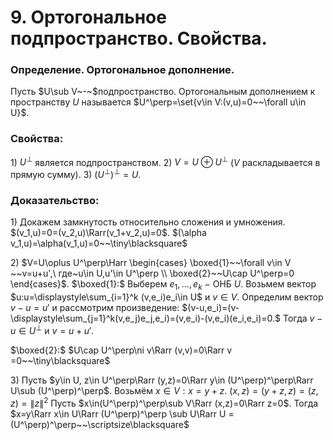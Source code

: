# 9. Ортогональное подпространство. Свойства.

### Определение. Ортогональное дополнение.
Пусть $U\sub V~-~$подпространство.
Ортогональным дополнением к пространству $U$ называется
$U^\perp=\set{v\in V:(v,u)=0~~\forall u\in U}$.

### Свойства:
$1)$ $U^\perp$ является подпространством.
$2)$ $V=U\oplus U^\perp$ $(V$ раскладывается в прямую сумму$)$.
$3)$ $(U^\perp)^\perp=U$.

### Доказательство:
$1)$ Докажем замкнутость относительно сложения и умножения.
$(v_1,u)=0=(v_2,u)\Rarr(v_1+v_2,u)=0$.
$(\alpha v_1,u)=\alpha(v_1,u)=0~~\tiny\blacksquare$

$2)$ $V=U\oplus U^\perp\Harr
\begin{cases}
\boxed{1}~~\forall v\in V ~~v=u+u',\ где~u\in U,u'\in U^\perp
\\
\boxed{2}~~U\cap U^\perp=0
\end{cases}$.
$\boxed{1}:$ Выберем $e_1,...,e_k~-~$ОНБ $U$.
Возьмем вектор $u:u=\displaystyle\sum_{i=1}^k (v,e_i)e_i\in U$ и $v\in V$.
Определим вектор $v-u=u'$ и рассмотрим произведение:
$(v-u,e_i)=(v-\displaystyle\sum_{j=1}^k(v,e_j)e_j,e_i)=(v,e_i)-(v,e_i)(e_i,e_i)=0.$
Тогда $v-u\in U^\perp$ и $v=u+u'$.

$\boxed{2}:$ $U\cap U^\perp\ni v\Rarr (v,v)=0\Rarr v =0~~\tiny\blacksquare$

$3)$ Пусть $y\in U, z\in U^\perp\Rarr (y,z)=0\Rarr y\in (U^\perp)^\perp\Rarr U\sub (U^\perp)^\perp$.
Возьмём $x\in V:x=y + z$.
$(x,z)=(y+z,z)=(z,z)=\|z\|^2$
Пусть $x\in(U^\perp)^\perp\sub V\Rarr (x,z)=0\Rarr z=0$.
Тогда $x=y\Rarr x\in U\Rarr (U^\perp)^\perp \sub U\Rarr U = (U^\perp)^\perp~~\scriptsize\blacksquare$